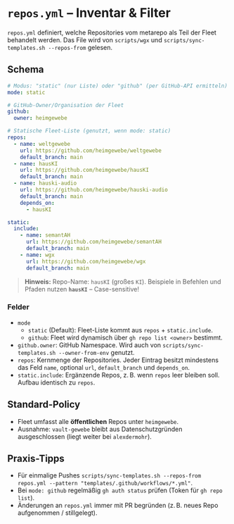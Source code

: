 # `repos.yml` – Inventar & Filter

`repos.yml` definiert, welche Repositories vom metarepo als Teil der Fleet behandelt werden.
Das File wird von `scripts/wgx` und `scripts/sync-templates.sh --repos-from` gelesen.

## Schema
```yaml
# Modus: "static" (nur Liste) oder "github" (per GitHub-API ermitteln)
mode: static

# GitHub-Owner/Organisation der Fleet
github:
  owner: heimgewebe

# Statische Fleet-Liste (genutzt, wenn mode: static)
repos:
  - name: weltgewebe
    url: https://github.com/heimgewebe/weltgewebe
    default_branch: main
  - name: hausKI
    url: https://github.com/heimgewebe/hausKI
    default_branch: main
  - name: hauski-audio
    url: https://github.com/heimgewebe/hauski-audio
    default_branch: main
    depends_on:
      - hausKI

static:
  include:
    - name: semantAH
      url: https://github.com/heimgewebe/semantAH
      default_branch: main
    - name: wgx
      url: https://github.com/heimgewebe/wgx
      default_branch: main
```

> **Hinweis:** Repo-Name: `hausKI` (großes `KI`). Beispiele in Befehlen und Pfaden nutzen **`hausKI`** – Case-sensitive!

### Felder
- `mode`
  - `static` (Default): Fleet-Liste kommt aus `repos` + `static.include`.
  - `github`: Fleet wird dynamisch über `gh repo list <owner>` bestimmt.
- `github.owner`: GitHub Namespace. Wird auch von `scripts/sync-templates.sh --owner-from-env` genutzt.
- `repos`: Kernmenge der Repositories. Jeder Eintrag besitzt mindestens das Feld `name`, optional `url`, `default_branch` und `depends_on`.
- `static.include`: Ergänzende Repos, z. B. wenn `repos` leer bleiben soll. Aufbau identisch zu `repos`.

## Standard-Policy
- Fleet umfasst alle **öffentlichen** Repos unter `heimgewebe`.
- Ausnahme: `vault-gewebe` bleibt aus Datenschutzgründen ausgeschlossen (liegt weiter bei `alexdermohr`).

## Praxis-Tipps
- Für einmalige Pushes `scripts/sync-templates.sh --repos-from repos.yml --pattern "templates/.github/workflows/*.yml"`.
- Bei `mode: github` regelmäßig `gh auth status` prüfen (Token für `gh repo list`).
- Änderungen an `repos.yml` immer mit PR begründen (z. B. neues Repo aufgenommen / stillgelegt).
